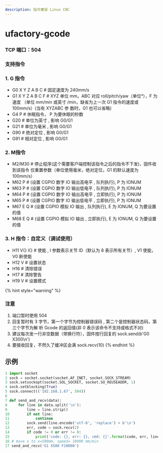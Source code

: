 ```yaml
---
description: 指令兼容 Linux CNC
---
```


# ufactory-gcode



### TCP 端口：504

### 支持指令

### 1. G 指令

* G0 X Y Z A B C # 固定速度为 240mm/s
* G1 X Y Z A B C F # XYZ 单位 mm，ABC 对应 roll/pitch/yaw（单位°），F 为速度 （单位 mm/min 或英寸 /min，缺省为上一次 G1 指令的速度或 100mm/s）(当有 XYZABC 参 数时，G1 也可以省略)
* G4 P # 休眠指令， P 为要休眠的秒数
* G20 # 单位为英寸 , 影响 G0/G1
* G21 # 单位为毫米 , 影响 G0/G1
* G90 # 绝对定位 , 影响 G0/G1
* G91 # 相对定位 , 影响 G0/G1

### 2. M指令

* M2/M30 # 停止程序(这个需要客户端控制该指令之后的指令不下发)，固件收到该指令 仅重置参数（单位使用毫米，绝对定位，G1 的默认速度为 100mm/s）
* M62 P # (设置 CGPIO 数字 IO 输出高电平 , 队列执行), P 为 IONUM
* M63 P # (设置 CGPIO 数字 IO 输出低电平 , 队列执行), P 为 IONUM
* M64 P # (设置 CGPIO 数字 IO 输出高电平 , 立即执行), P 为 IONUM
* M65 P # (设置 CGPIO 数字 IO 输出低电平 , 立即执行), P 为 IONUM
* M67 E Q # (设置 CGPIO 模拟 IO 输出 , 队列执行), E 为 IONUM, Q 为要设置的值
* M68 E Q # (设置 CGPIO 模拟 IO 输出 , 立即执行), E 为 IONUM, Q 为要设置的值

### 3. H 指令：自定义（调试使用）

* H11 V{} I{} # 使能 , I 参数表示关节 ID（默认为 8 表示所有关节）, V1 使能，V0 断使能
* H12 V # 设置状态
* H16 # 清除错误
* H17 # 清除警告
* H19 V # 设置模式

{% hint style="warning" %}
### 注意

1. 端口暂时使用 504
2. 回复暂时有 3 字节，第一个字节为控制器错误码 , 第二个是控制器状态码，第三个字节为解 析 Gcode 的返回值(非 0 表示该命令不支持或格式不对)
3. 建议每次发一行非空数据（带换行符），固件按行回复的 sock.send(b'G0 X300\n')
4. 要接收回复，不然久了缓冲区会满 sock.recv(10)
{% endhint %}

## 示例

```python
1 import socket
2 sock = socket.socket(socket.AF_INET, socket.SOCK_STREAM)
3 sock.setsockopt(socket.SOL_SOCKET, socket.SO_REUSEADDR, 1)
4 sock.setblocking(True)
5 sock.connect(('192.168.1.67', 504))
6
7 def send_and_recv(data):
8     for line in data.split('\n'):
9         line = line.strip()
10        if not line:
11            continue
12        sock.send(line.encode('utf-8', 'replace') + b'\n')
13        err, code = sock.recv(2)
14        if code != 0 or err != 0:
15            print('code: {}, err: {}, cmd: {}'.format(code, err, line))
16 # move x to x=500mm, speed= 10000 mm/min
17 send_and_recv('G1 X500 F10000')
```
